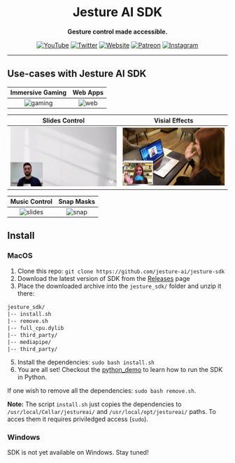 <div align="center">

# Jesture AI SDK

<!-- [![JestureAiSdkReadmeHeaderGithub](https://user-images.githubusercontent.com/17500203/124357142-a6c72580-dc22-11eb-8838-b59ca69ef1f6.png)](https://github.com/jesture-ai/jesture-sdk) -->

**Gesture control made accessible.**

[![YouTube](https://img.shields.io/badge/videos-youtube-white)](https://www.youtube.com/watch?v=sxaZ_yLgtLk&list=PL4Z9jysfxyfj9F1Kfdy_4oXKX9-MESCpP&index=1)
[![Twitter](https://img.shields.io/badge/news-twitter-1DA1F2)](https://twitter.com/jestureai)
[![Website](https://img.shields.io/badge/official-website-3fbeeb)](https://www.jesture.ai)
[![Patreon](https://badgen.net/badge/become/a%20patron/F96854)](https://www.patreon.com/jestureai)
[![Instagram](https://img.shields.io/badge/follow-instagram-bc2a8d)](https://www.instagram.com/jesture.ai)
  
</div>

---

## Use-cases with Jesture AI SDK
Immersive Gaming | Web Apps                                                                                          
:----------------------------------------------------------------------------------------------------------------------------: | :-------------------------------------------------------------------------------------------------------------: 
![gaming](docs/gifs/afterspell.gif)| ![web](docs/gifs/web.gif)

Slides Control | Visial Effects                                                                                                         
:-------------------------------------------------------------------------------------------------------------------------------------: | :----------------------------------------------------------------------------------------------------------------------------------:
![slides](docs/gifs/slides.gif)| ![snap](docs/gifs/viz.gif)

Music Control | Snap Masks                                                                                                                     
:-------------------------------------------------------------------------------------------------------------------------------------: | :----------------------------------------------------------------------------------------------------------------------------------:
![slides](docs/gifs/itunes.gif)| ![snap](docs/gifs/snap-zoom.gif)

## Install

### MacOS

1. Clone this repo: `git clone https://github.com/jesture-ai/jesture-sdk`
2. Download the latest version of SDK from the [Releases](https://github.com/jesture-ai/jesture-sdk/releases) page
3. Place the downloaded archive into the `jesture_sdk/` folder and unzip it there:
```
jesture_sdk/
|-- install.sh
|-- remove.sh
|-- full_cpu.dylib
|-- third_party/
|-- mediapipe/
|-- third_party/
```
5. Install the dependencies: `sudo bash install.sh`
6. You are all set! Checkout the [python_demo](https://github.com/jesture-ai/jesture-sdk/tree/main/python_demo) to learn how to run the SDK in Python.

If one wish to remove all the dependencies: `sudo bash remove.sh`.

**Note:** The script `install.sh` just copies the dependencies to `/usr/local/Cellar/jestureai/` and `/usr/local/opt/jestureai/` paths. To acces them it requires priviledged access (`sudo`).

### Windows

SDK is not yet available on Windows. Stay tuned!
